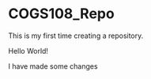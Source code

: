 # COGS108_Repo

This is my first time creating a repository.

Hello World!

I have made some changes 
